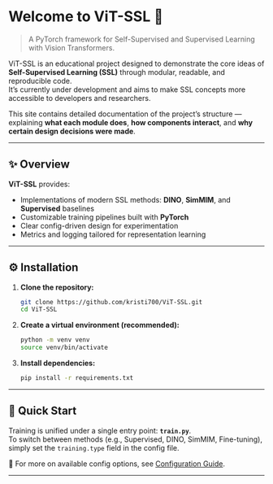 # Welcome to ViT-SSL  👾

> A PyTorch framework for Self-Supervised and Supervised Learning with Vision Transformers.

ViT-SSL is an educational project designed to demonstrate the core ideas of **Self-Supervised Learning (SSL)** through modular, readable, and reproducible code.  
It’s currently under development and aims to make SSL concepts more accessible to developers and researchers.

This site contains detailed documentation of the project’s structure — explaining **what each module does**, **how components interact**, and **why certain design decisions were made**.

---

## ✨ Overview

**ViT-SSL** provides: <br>
- Implementations of modern SSL methods: **DINO**, **SimMIM**, and **Supervised** baselines  
- Customizable training pipelines built with **PyTorch**  
- Clear config-driven design for experimentation  
- Metrics and logging tailored for representation learning

---

## ⚙️ Installation

1.  **Clone the repository:**
    ```bash
    git clone https://github.com/kristi700/ViT-SSL.git
    cd ViT-SSL
    ```

2.  **Create a virtual environment (recommended):**
    ```bash
    python -m venv venv
    source venv/bin/activate
    ```

3.  **Install dependencies:**
    ```bash
    pip install -r requirements.txt
    ```

---

## 🚀 Quick Start

Training is unified under a single entry point: **`train.py`**.  
To switch between methods (e.g., Supervised, DINO, SimMIM, Fine-tuning), simply set the `training.type` field in the config file.

📄 For more on available config options, see [Configuration Guide](configs.md).

---
